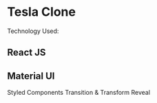 # Tesla Clone

Technology Used:
## React JS
## Material UI
Styled Components
Transition & Transform
Reveal
